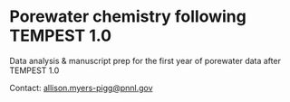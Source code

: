 # Porewater chemistry following TEMPEST 1.0 
Data analysis &amp; manuscript prep for the first year of porewater data after TEMPEST 1.0 

Contact: allison.myers-pigg@pnnl.gov
